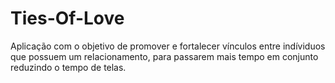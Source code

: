 # Ties-Of-Love
Aplicação com o objetivo de promover e fortalecer vínculos entre indíviduos que possuem um relacionamento, para passarem mais tempo em conjunto reduzindo o tempo de telas.
